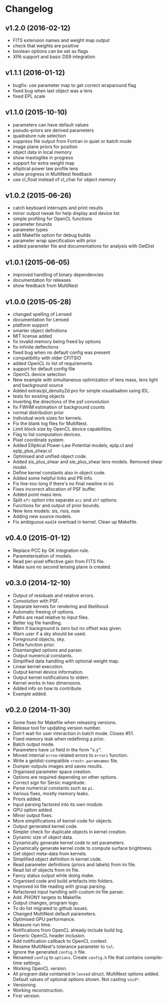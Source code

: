 Changelog
=========

v1.2.0 (2016-02-12)
-------------------

  * FITS extension names and weight map output
  * check that weights are positive
  * boolean options can be set as flags
  * XPA support and basic DS9 integration

v1.1.1 (2016-01-12)
-------------------

  * bugfix: use parameter map to get correct wraparound flag
  * fixed bug when last object was a lens
  * fixed EPL scale

v1.1.0 (2015-10-10)
-------------------

  * parameters can have default values
  * pseudo-priors are derived parameters
  * quadrature rule selection
  * suppress file output from Fortran in quiet or batch mode
  * image plane priors for position
  * object data in local memory
  * show maxloglike in progress
  * support for extra weight map
  * elliptical power law profile lens
  * show progress in MultiNest feedback
  * use cl_float instead of cl_char for object memory

v1.0.2 (2015-06-26)
-------------------

  * catch keyboard interrupts and print results
  * minor output tweak for help display and device list
  * simple profiling for OpenCL functions
  * parameter bounds
  * parameter types
  * add Makefile option for debug builds
  * parameter wrap specification with prior
  * added parameter file and documentations for analysis with GetDist

v1.0.1 (2015-06-05)
-------------------

  * improved handling of binary dependencies
  * documentation for releases
  * show feedback from MultiNest

v1.0.0 (2015-05-28)
-------------------

  * changed spelling of Lensed
  * documentation for Lensed
  * platform support
  * smarter object definitions
  * MIT license added
  * fix invalid memory being freed by options
  * fix infinite deflections
  * fixed bug when no default config was present
  * compatibility with older CFITSIO
  * added OpenCL to list of requirements
  * support for default config file
  * OpenCL device selection
  * New example with simultaneous optimization of lens mass, lens light and
    background source
  * Added extras/pl_density2d.pro for simple visualisation using IDL.
  * tests for existing objects
  * Inverting the directions of the psf convolution
  * fix FWHM estimation of background counts
  * normal distribution prior
  * Individual work sizes for kernels.
  * Fix the blank log files for MultiNest.
  * Limit block size by OpenCL device capabilities.
  * Flag to list computation devices.
  * Pixel coordinate system.
  * Added Elliptical Power-Law Potential models, eplp.cl and eplp_plus_shear.cl
  * Optimised and unified object code.
  * Added sis_plus_shear and sie_plus_shear lens models. Removed shear model.
  * Define kernel constants also in object code.
  * Added some helpful links and PR info.
  * Fix line-too-long if there's no final newline in ini.
  * Fixes incorrect allocation of PSF buffer.
  * Added point mass lens.
  * Split `efr` option into separate `acc` and `shf` options.
  * Functions for and output of prior bounds.
  * New lens models: sis, nsis, nsie
  * Adding new source models.
  * Fix ambiguous `mad24` overload in kernel. Clean up Makefile.

v0.4.0 (2015-01-12)
-------------------

  * Replace PCC by GK integration rule.
  * Parameterisation of models.
  * Read per-pixel effective gain from FITS file.
  * Make sure no second lensing plane is created.

v0.3.0 (2014-12-10)
-------------------

  * Output of residuals and relative errors.
  * Convolution with PSF.
  * Separate kernels for rendering and likelihood.
  * Automatic freeing of options.
  * Paths are read relative to input files.
  * Better log file handling.
  * Warn if background is zero but no offset was given.
  * Warn user if a sky should be used.
  * Foreground objects, sky.
  * Delta function prior.
  * Disentangled options and parser.
  * Output numerical constants.
  * Simplified data handling with optional weight map.
  * Linear kernel execution.
  * Output kernel device information.
  * Output kernel notifications to stderr.
  * Kernel works in two dimensions.
  * Added info on how to contribute.
  * Example added.

v0.2.0 (2014-11-30)
-------------------

  * Some fixes for Makefile when releasing versions.
  * Release tool for updating version number.
  * Don't wait for user interaction in batch mode. Closes #51.
  * Fixed memory leak when redefining a prior.
  * Batch output mode.
  * Parameters have `id` field in the form "x.y".
  * Moved internal `errno`-related errors to `errori` function.
  * Write a getdist-compatible `<root>.paramnames` file.
  * Dumper outputs images and saves results.
  * Organised parameter space creation.
  * Options are required depending on other options.
  * Correct sign for Sérsic magnitude.
  * Parse numerical constants such as `pi`.
  * Various fixes, mostly memory leaks.
  * Priors added.
  * Input parsing factored into its own module.
  * GPU option added.
  * Minor output fixes.
  * More simplifications of kernel code for objects.
  * Output generated kernel code.
  * Simpler check for duplicate objects in kernel creation.
  * Dynamic size of object data.
  * Dynamically generate kernel code to set parameters.
  * Dynamically generate kernel code to compute surface brightness.
  * Get object meta-data from kernels.
  * Simplified object definition in kernel code.
  * Read parameter definitions (priors and labels) from ini file.
  * Read list of objects from ini file.
  * Fancy status output while doing make.
  * Organised code and build artefacts into folders.
  * Improved ini file reading with group parsing.
  * Refactored input handling with custom ini file parser.
  * Add .PHONY targets to Makefile.
  * Output changes, program logo.
  * To do list migrated to github issues.
  * Changed MultiNest default parameters.
  * Optimised GPU performance.
  * Measure run time.
  * Notifications from OpenCL already include build log.
  * Generic OpenCL header inclusion.
  * Add notification callback to OpenCL context.
  * Rename MultiNest's tolerance parameter to `tol`.
  * Ignore the generated `config.h` file.
  * Renamed `config` to `options`. Create `config.h` file that contains
    compile-time settings.
  * Working OpenCL version.
  * All program data contained in `lensed` struct. MultiNest options added.
    Default values of optional options shown. Not casting `void*`.
  * Versioning.
  * Working reconstruction.
  * First version.
